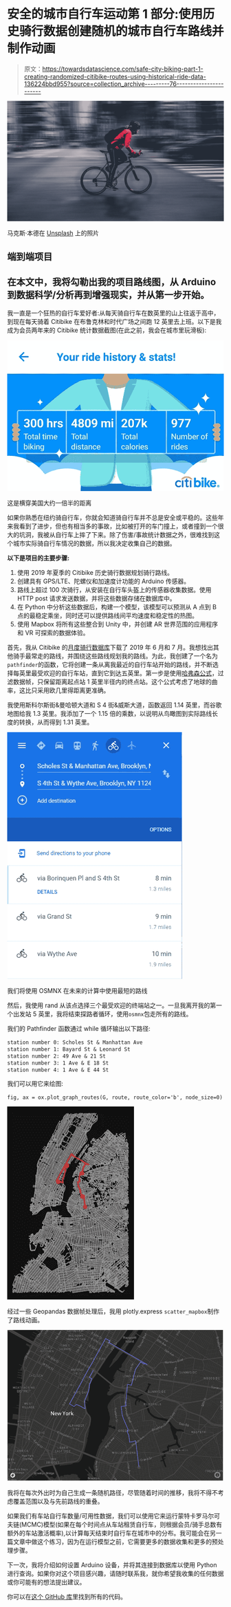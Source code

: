 # 安全的城市自行车运动第 1 部分:使用历史骑行数据创建随机的城市自行车路线并制作动画

> 原文：<https://towardsdatascience.com/safe-city-biking-part-1-creating-randomized-citibike-routes-using-historical-ride-data-136224bbd955?source=collection_archive---------76----------------------->

![](img/d6f54ade9f0cdf30b0b50c4ea2c666c0.png)

马克斯·本德在 [Unsplash](https://unsplash.com/s/photos/biking?utm_source=unsplash&utm_medium=referral&utm_content=creditCopyText) 上的照片

## 端到端项目

## 在本文中，我将勾勒出我的项目路线图，从 Arduino 到数据科学/分析再到增强现实，并从第一步开始。

我一直是一个狂热的自行车爱好者:从每天骑自行车在数英里的山上往返于高中，到现在每天骑着 Citibike 在布鲁克林和时代广场之间跑 12 英里去上班。以下是我成为会员两年来的 Citibike 统计数据截图(在此之前，我会在城市里玩滑板):

![](img/3289ad033b9d3bf59053aef7eba586b0.png)

这是横穿美国大约一倍半的距离

如果你熟悉在纽约骑自行车，你就会知道骑自行车并不总是安全或平稳的。这些年来我看到了进步，但也有相当多的事故，比如被打开的车门撞上，或者撞到一个很大的坑洞，我被从自行车上摔了下来。除了伤害/事故统计数据之外，很难找到这个城市实际骑自行车情况的数据，所以我决定收集自己的数据。

**以下是项目的主要步骤:**

1.  使用 2019 年夏季的 Citibike 历史骑行数据规划骑行路线。
2.  创建具有 GPS/LTE、陀螺仪和加速度计功能的 Arduino 传感器。
3.  路线上超过 100 次骑行，从安装在自行车头盔上的传感器收集数据。使用 HTTP post 请求发送数据，并将这些数据存储在数据库中。
4.  在 Python 中分析这些数据后，构建一个模型，该模型可以预测从 A 点到 B 点的最稳定乘坐，同时还可以提供路线间平均速度和稳定性的热图。
5.  使用 Mapbox 将所有这些整合到 Unity 中，并创建 AR 世界范围的应用程序和 VR 可探索的数据体验。

首先，我从 Citibike 的[月度骑行数据库](https://s3.amazonaws.com/tripdata/index.html)下载了 2019 年 6 月和 7 月。我想找出其他骑手最常走的路线，并围绕这些路线规划我的路线。为此，我创建了一个名为`pathfinder`的函数，它将创建一条从离我最近的自行车站开始的路线，并不断选择每英里最受欢迎的自行车站，直到它到达五英里。第一步是使用[哈弗森公式](https://kite.com/python/answers/how-to-find-the-distance-between-two-lat-long-coordinates-in-python)，过滤数据帧，只保留距离起点站 1 英里半径内的终点站。这个公式考虑了地球的曲率，这比只采用欧几里得距离更准确。

我使用斯科尔斯街&曼哈顿大道和 S 4 街&威斯大道，函数返回 1.14 英里，而谷歌地图给我 1.3 英里。我添加了一个 1.15 倍的乘数，以说明从鸟瞰图到实际路线长度的转换，从而得到 1.31 英里。

![](img/166f5122a1c1019d7ef9f7437951389d.png)

我们将使用 OSMNX 在未来的计算中使用最短的路线

然后，我使用 rand 从该点选择三个最受欢迎的终端站之一。一旦我离开我的第一个出发站 5 英里，我将结束探路者循环，使用`osmnx`包走所有的路线。

我们的 Pathfinder 函数通过 while 循环输出以下路径:

```
station number 0: Scholes St & Manhattan Ave
station number 1: Bayard St & Leonard St
station number 2: 49 Ave & 21 St
station number 3: 1 Ave & E 18 St
station number 4: 1 Ave & E 44 St
```

我们可以用它来绘图:

```
fig, ax = ox.plot_graph_routes(G, route, route_color='b', node_size=0)
```

![](img/f30e4b5e092de54bd59d5cb9c24c313f.png)

经过一些 Geopandas 数据帧处理后，我用 plotly.express `scatter_mapbox`制作了路线动画。

![](img/5975fffe6267b84f99775bb9b152d27d.png)

我将在每次外出时为自己生成一条随机路径，尽管随着时间的推移，我将不得不考虑覆盖范围以及与先前路线的重叠。

如果我们有车站自行车数量/可用性数据，我们可以使用它来运行蒙特卡罗马尔可夫链(MCMC)模型(如果在每个时间点从车站租赁自行车，则根据会员/骑手总数有额外的车站激活概率),以计算每天结束时自行车在城市中的分布。我可能会在另一篇文章中做这个练习，因为在运行模型之前，它需要更多的数据收集和更多的预处理步骤。

下一次，我将介绍如何设置 Arduino 设备，并将其连接到数据库以使用 Python 进行查询。如果你对这个项目感兴趣，请随时联系我，就你希望我收集的任何数据或你可能有的想法提出建议。

你可以在[这个 GitHub 库](https://github.com/andrewhong5297/Safebikingproject)里找到所有的代码。